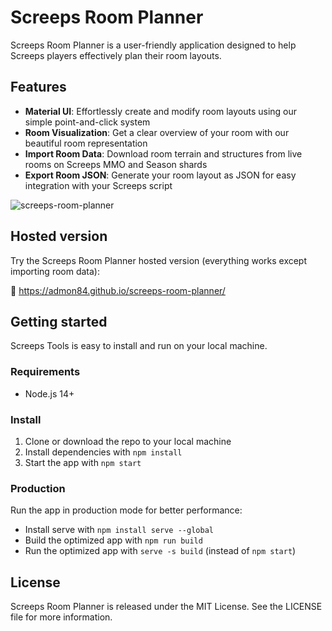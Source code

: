 # Screeps Room Planner

Screeps Room Planner is a user-friendly application designed to help Screeps players effectively plan their room layouts.

## Features

- **Material UI**: Effortlessly create and modify room layouts using our simple point-and-click system
- **Room Visualization**: Get a clear overview of your room with our beautiful room representation
- **Import Room Data**: Download room terrain and structures from live rooms on Screeps MMO and Season shards
- **Export Room JSON**: Generate your room layout as JSON for easy integration with your Screeps script

![screeps-room-planner](https://github.com/admon84/screeps-room-planner/assets/10291543/799c51b5-2207-462a-aba9-f40aaae19536)

## Hosted version

Try the Screeps Room Planner hosted version (everything works except importing room data):

:link: https://admon84.github.io/screeps-room-planner/

## Getting started

Screeps Tools is easy to install and run on your local machine.

### Requirements

* Node.js 14+

### Install

1. Clone or download the repo to your local machine
2. Install dependencies with `npm install`
3. Start the app with `npm start`

### Production

Run the app in production mode for better performance:

- Install serve with `npm install serve --global`
- Build the optimized app with `npm run build`
- Run the optimized app with `serve -s build` (instead of `npm start`)

## License

Screeps Room Planner is released under the MIT License. See the LICENSE file for more information.
